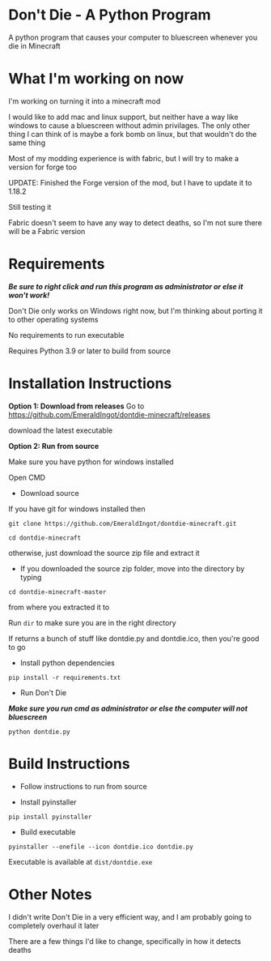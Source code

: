 # Don't Die - A Python Program
A python program that causes your computer to bluescreen whenever you die in Minecraft

# What I'm working on now 
I'm working on turning it into a minecraft mod

I would like to add mac and linux support, but neither have a way like windows
to cause a bluescreen without admin privilages.
The only other thing I can think of is maybe a fork bomb on linux, but that wouldn't do the same thing

Most of my modding experience is with fabric, but I will try to make a version for forge too

UPDATE: Finished the Forge version of the mod, but I have to update it to 1.18.2

Still testing it

Fabric doesn't seem to have any way to detect deaths, so I'm not sure there will be a Fabric version

# Requirements
***Be sure to right click and run this program as administrator or else it won't work!***

Don't Die only works on Windows right now, but I'm thinking about porting it to other operating systems

No requirements to run executable

Requires Python 3.9 or later to build from source

# Installation Instructions
**Option 1: Download from releases**
Go to https://github.com/EmeraldIngot/dontdie-minecraft/releases

download the latest executable


**Option 2: Run from source**

Make sure you have python for windows installed

Open CMD

 - Download source
 
 If you have git for windows installed then 

 `git clone https://github.com/EmeraldIngot/dontdie-minecraft.git`
 
 `cd dontdie-minecraft`
 
 otherwise, just download the source zip file and extract it
 
 - If you downloaded the source zip folder, move into the directory by typing
 
 `cd dontdie-minecraft-master`
 
 from where you extracted it to
 
 Run `dir` to make sure you are in the right directory
 
 If returns a bunch of stuff like dontdie.py and dontdie.ico, then you're good to go
 
 - Install python dependencies
  
`pip install -r requirements.txt`

 - Run Don't Die
 
 ***Make sure you run cmd as administrator or else the computer will not bluescreen***
 
 `python dontdie.py`


# Build Instructions

 - Follow instructions to run from source
 
 - Install pyinstaller
 
 `pip install pyinstaller`

 - Build executable
 
 `pyinstaller --onefile --icon dontdie.ico dontdie.py`

Executable is available at `dist/dontdie.exe`


# Other Notes
I didn't write Don't Die in a very efficient way, and I am probably going to completely overhaul it later

There are a few things I'd like to change, specifically in how it detects deaths
